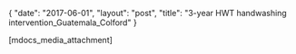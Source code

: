 {
   "date": "2017-06-01",
   "layout": "post",
   "title": "3-year HWT handwashing intervention_Guatemala_Colford"
}

[mdocs_media_attachment]